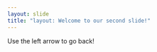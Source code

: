 ```yaml
---
layout: slide
title: "layout: Welcome to our second slide!"
---
```


Use the left arrow to go back!
